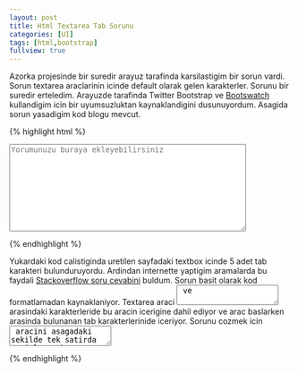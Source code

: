 ```yaml
---
layout: post
title: Html Textarea Tab Sorunu
categories: [UI]
tags: [html,bootstrap]
fullview: true
---
```


Azorka projesinde bir suredir arayuz tarafinda karsilastigim bir sorun vardi. Sorun textarea araclarinin icinde default olarak gelen karakterler. Sorunu bir suredir erteledim. Arayuzde tarafinda Twitter Bootstrap ve [Bootswatch](https://bootswatch.com) kullandigim icin bir uyumsuzluktan kaynaklandigini dusunuyordum. Asagida sorun yasadigim kod blogu mevcut.

{% highlight html %}
<textarea name="comment" 
	class="form-control" 
	id="comment" rows="10" 
	cols="50" maxlength="4000" 
	placeholder="Yorumunuzu buraya ekleyebilirsiniz" 
	autocomplete="off" required>
</textarea>
{% endhighlight %}  

Yukardaki kod calistiginda uretilen sayfadaki textbox icinde 5 adet tab karakteri bulunduruyordu. Ardindan internette yaptigim aramalarda bu faydali [Stackoverflow soru cevabini](http://stackoverflow.com/questions/2202999/why-is-textarea-filled-with-mysterious-white-spaces) buldum. Sorun basit olarak kod formatlamadan kaynaklaniyor. Textarea araci <textarea>  ve </textarea> arasindaki karakterleride bu aracin icerigine dahil ediyor ve arac baslarken arasinda bulunanan tab karakterlerinide iceriyor. Sorunu cozmek icin <textarea> aracini asagadaki sekilde tek satirda tanimlayarak kullaniyorum.

{% highlight html %}
<textarea name="comment" class="form-control" id="comment" rows="10" cols="50" maxlength="4000" placeholder="Yorumunuzu buraya ekleyebilirsiniz" autocomplete="off" required></textarea>
{% endhighlight %}   